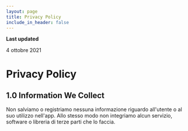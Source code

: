 ```yaml
---
layout: page
title: Privacy Policy
include_in_header: false
---
```


**Last updated**  

4 ottobre 2021

# Privacy Policy

## 1.0 Information We Collect
Non salviamo o registriamo nessuna informazione riguardo all'utente o al suo utilizzo nell'app. Allo stesso modo non integriamo alcun servizio, software o libreria di terze parti che lo faccia.
